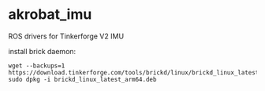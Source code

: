 # akrobat_imu
ROS drivers for Tinkerforge V2 IMU

install brick daemon:

```
wget --backups=1 https://download.tinkerforge.com/tools/brickd/linux/brickd_linux_latest_arm64.deb
sudo dpkg -i brickd_linux_latest_arm64.deb
```